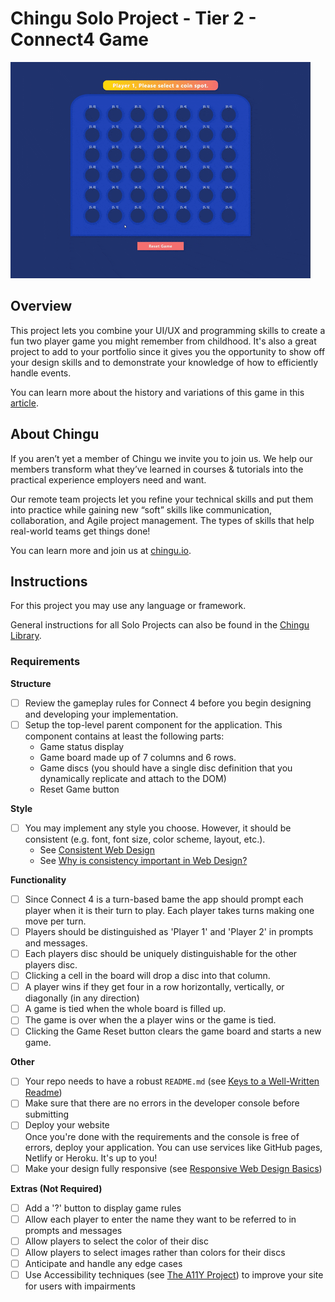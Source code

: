 # Chingu Solo Project - Tier 2 - Connect4 Game

![Connect4 Gif](./assets/connect4.gif)

## Overview
This project lets you combine your UI/UX and programming skills to create a
fun two player game you might remember from childhood. It's also a great project 
to add to your portfolio since it gives you the opportunity to show off your 
design skills and to demonstrate your knowledge of how to efficiently handle 
events.

You can learn more about the history
and variations of this game in this 
[article](https://en.wikipedia.org/wiki/Connect_Four).

## About Chingu

If you aren’t yet a member of Chingu we invite you to join us. We help our 
members transform what they’ve learned in courses & tutorials into the 
practical experience employers need and want.

Our remote team projects let you refine your technical skills and put them 
into practice while gaining new “soft” skills like communication, 
collaboration, and Agile project management. The types of skills that 
help real-world teams get things done!

You can learn more and join us at [chingu.io](https://chingu.io).

## Instructions

For this project you may use any language or framework.

General instructions for all Solo Projects can also be found in the [Chingu
Library](https://voyage.docs.chingu.io/prework/howwork).

### Requirements

**Structure**
- [ ] Review the gameplay rules for Connect 4 before you begin designing and
developing your implementation.
- [ ] Setup the top-level parent component for the application. This component 
contains at least the following parts:
  - Game status display
  - Game board made up of 7 columns and 6 rows.
  - Game discs (you should have a single disc definition that you dynamically 
  replicate and attach to the DOM)
  - Reset Game button 

**Style**
- [ ] You may implement any style you choose. However, it should be consistent 
(e.g. font, font size, color scheme, layout, etc.).
  - See [Consistent Web Design](https://1stwebdesigner.com/consistent-web-design/)
  - See [Why is consistency important in Web Design?](https://laceytechsolutions.co.uk/blog/importance-of-consistency-in-web-design/)

**Functionality**
- [ ] Since Connect 4 is a turn-based bame the app should prompt each player
when it is their turn to play. Each player takes turns making one move per turn.
- [ ] Players should be distinguished as 'Player 1' and 'Player 2' in prompts
and messages.
- [ ] Each players disc should be uniquely distinguishable for the other players
disc.
- [ ] Clicking a cell in the board will drop a disc into that column.
- [ ] A player wins if they get four in a row horizontally, vertically, or 
diagonally (in any direction)
- [ ] A game is tied when the whole board is filled up.
- [ ] The game is over when the a player wins or the game is tied.
- [ ] Clicking the Game Reset button clears the game board and starts a new
game.

**Other**
- [ ] Your repo needs to have a robust `README.md` (see
[Keys to a Well-Written Readme](https://medium.com/chingu/keys-to-a-well-written-readme-55c53d34fe6d))
- [ ] Make sure that there are no errors in the developer console before 
submitting
- [ ] Deploy your website <br/>
      Once you're done with the requirements and the console is free of 
      errors, deploy your application. You can use services like GitHub pages, 
      Netlify or Heroku. It's up to you! 
- [ ] Make your design fully responsive (see 
[Responsive Web Design Basics](https://developers.google.com/web/fundamentals/design-and-ux/responsive))

**Extras (Not Required)**
- [ ] Add a '?' button to display game rules
- [ ] Allow each player to enter the name they want to be referred to in
prompts and messages
- [ ] Allow players to select the color of their disc
- [ ] Allow players to select images rather than colors for their discs
- [ ] Anticipate and handle any edge cases
- [ ] Use Accessibility techniques (see 
[The A11Y Project](https://a11yproject.com/)) to improve your site for users 
with impairments 
